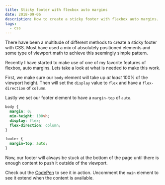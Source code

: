 ```yaml
---
title: Sticky footer with flexbox auto margins
date: 2018-09-06
description: How to create a sticky footer with flexbox auto margins.
tags:
  - css
---
```

There have been a multitude of different methods to create a sticky footer with CSS. Most have used a mix of absolutely positioned elements and some type of viewport math to achieve this seemingly simple pattern.

Recently I have started to make use of one of my favorite features of flexbox, auto margins. Lets take a look at what is needed to make this work.

First, we make sure our `body` element will take up *at least* 100% of the viewport height. Then will set the `display` value to `flex` and have a `flex-direction` of `column`.

Lastly we set our footer element to have a `margin-top` of `auto`.

```css
body {
  margin: 0;
  min-height: 100vh;
  display: flex;
  flex-direction: column;
}

footer {
  margin-top: auto;
}
```

Now, our footer will always be stuck at the bottom of the page until there is enough content to push it outside of the viewport.

Check out the [CodePen](https://codepen.io/alexcarpenter/pen/rZGwNM) to see it in action. Uncomment the `main` element to see it extend when the content is available.
